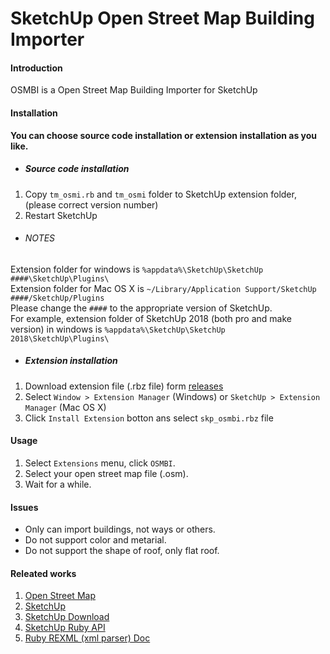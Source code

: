 # SketchUp Open Street Map Building Importer

#### Introduction
OSMBI is a Open Street Map Building Importer for SketchUp


#### Installation

**You can choose source code installation or extension installation as you like.**

- ##### Source code installation

1. Copy `tm_osmi.rb` and `tm_osmi` folder to SketchUp extension folder, (please correct version number)
2. Restart SketchUp

- ###### NOTES
Extension folder for windows is `%appdata%\SketchUp\SketchUp ####\SketchUp\Plugins\`  
Extension folder for Mac OS X is `~/Library/Application Support/SketchUp ####/SketchUp/Plugins`  
Please change the `####` to the appropriate version of SketchUp.  
For example, extension folder of SketchUp 2018 (both pro and make version) in windows is `%appdata%\SketchUp\SketchUp 2018\SketchUp\Plugins\`

- ##### Extension installation
1. Download extension file (.rbz file) form [releases](./skp_osmbi/releases)
2. Select `Window > Extension Manager` (Windows) or `SketchUp > Extension Manager` (Mac OS X)
3. Click `Install Extension` botton ans select `skp_osmbi.rbz` file


#### Usage

1. Select `Extensions` menu, click `OSMBI`.
2. Select your open street map file (.osm).
3. Wait for a while.

#### Issues
- Only can import buildings, not ways or others.
- Do not support color and metarial.
- Do not support the shape of roof, only flat roof.

#### Releated works

1. [Open Street Map](https://www.openstreetmap.org/)
2. [SketchUp](https://www.sketchup.com/)
3. [SketchUp Download](https://www.sketchup.com/download/all)
3. [SketchUp Ruby API](https://ruby.sketchup.com/)
4. [Ruby REXML (xml parser) Doc](https://ruby-doc.org/stdlib-2.2.3/libdoc/rexml/rdoc/REXML/Document.html)



